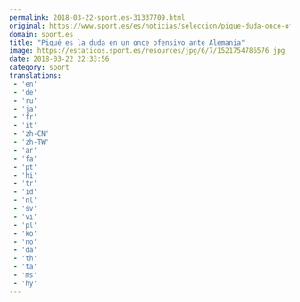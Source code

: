 ```yaml
---
permalink: 2018-03-22-sport.es-31337709.html
original: https://www.sport.es/es/noticias/seleccion/pique-duda-once-ofensivo-ante-alemania-6710164?utm_source=rss-noticias&utm_medium=feed&utm_campaign=seleccion
domain: sport.es
title: "Piqué es la duda en un once ofensivo ante Alemania"
image: https://estaticos.sport.es/resources/jpg/6/7/1521754786576.jpg
date: 2018-03-22 22:33:56
category: sport
translations: 
 - 'en'
 - 'de'
 - 'ru'
 - 'ja'
 - 'fr'
 - 'it'
 - 'zh-CN'
 - 'zh-TW'
 - 'ar'
 - 'fa'
 - 'pt'
 - 'hi'
 - 'tr'
 - 'id'
 - 'nl'
 - 'sv'
 - 'vi'
 - 'pl'
 - 'ko'
 - 'no'
 - 'da'
 - 'th'
 - 'ta'
 - 'ms'
 - 'hy'
---
```


